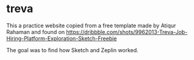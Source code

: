 # treva
This a practice website copied from a free template made by Atiqur Rahaman and found on https://dribbble.com/shots/9962013-Treva-Job-Hiring-Platform-Exploration-Sketch-Freebie

The goal was to find how Sketch and Zeplin worked.
